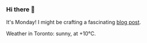 ### Hi there :wave:

It's Monday! I might be crafting a fascinating [blog post](https://benjaminwuethrich.dev).

Weather in Toronto: sunny, at +10°C.
